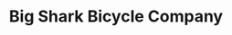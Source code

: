 ---
title: "Big Shark Bicycle Company"
url: /saint-louis/big-shark-bicycle-company/
shop: bicycle
---